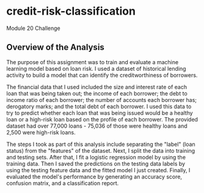 # credit-risk-classification
Module 20 Challenge

## Overview of the Analysis

The purpose of this assignment was to train and evaluate a machine learning model based on loan risk. I used a dataset of historical lending activity to build a model that can identify the creditworthiness of borrowers. 

The financial data that I used included the size and interest rate of each loan that was being taken out; the income of each borrower; the debt to income ratio of each borrower; the number of accounts each borrower has; derogatory marks; and the total debt of each borrower. I used this data to try to predict whether each loan that was being issued would be a healthy loan or a high-risk loan based on the profile of each borrower. The provided dataset had over 77,000 loans - 75,036 of those were healthy loans and 2,500 were high-risk loans.

The steps I took as part of this analysis include separating the "label" (loan status) from the "features" of the dataset. Next, I split the data into training and testing sets. After that, I fit a logistic regression model by using the training data. Then I saved the predictions on the testing data labels by using the testing feature data and the fitted model I just created. Finally, I evaluated the model's performance by generating an accuracy score, confusion matrix, and a classification report.

